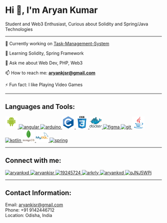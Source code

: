 # Hi 👋, I'm Aryan Kumar

Student and Web3 Enthusiast, Curious about Solidity and Spring/Java Technologies

---

🔭 Currently working on <a href="https://github.com/shaikhafsaralli/Task-Management-System">Task-Management-System</a>

🌱 Learning Solidity, Spring Framework

💬 Ask me about Web Dev, PHP, Web3

📫 How to reach me: <strong>aryankjsr@gmail.com</strong>

⚡ Fun fact: I like Playing Video Games

---

## Languages and Tools:

<a href="https://developer.android.com" target="_blank" rel="noopener noreferrer">
  <img src="https://raw.githubusercontent.com/devicons/devicon/master/icons/android/android-original-wordmark.svg" alt="android" width="40" height="40"/>
</a>
<a href="https://angular.io" target="_blank" rel="noopener noreferrer">
  <img src="https://angular.io/assets/images/logos/angular/angular.svg" alt="angular" width="40" height="40"/>
</a>
<a href="https://www.arduino.cc/" target="_blank" rel="noopener noreferrer">
  <img src="https://cdn.worldvectorlogo.com/logos/arduino-1.svg" alt="arduino" width="40" height="40"/>
</a>
<a href="https://www.cprogramming.com/" target="_blank" rel="noopener noreferrer">
  <img src="https://raw.githubusercontent.com/devicons/devicon/master/icons/c/c-original.svg" alt="c" width="40" height="40"/>
</a>
<a href="https://www.w3schools.com/css/" target="_blank" rel="noopener noreferrer">
  <img src="https://raw.githubusercontent.com/devicons/devicon/master/icons/css3/css3-original-wordmark.svg" alt="css3" width="40" height="40"/>
</a>
<a href="https://www.docker.com/" target="_blank" rel="noopener noreferrer">
  <img src="https://raw.githubusercontent.com/devicons/devicon/master/icons/docker/docker-original-wordmark.svg" alt="docker" width="40" height="40"/>
</a>
<a href="https://www.figma.com/" target="_blank" rel="noopener noreferrer">
  <img src="https://www.vectorlogo.zone/logos/figma/figma-icon.svg" alt="figma" width="40" height="40"/>
</a>
<a href="https://git-scm.com/" target="_blank" rel="noopener noreferrer">
  <img src="https://www.vectorlogo.zone/logos/git-scm/git-scm-icon.svg" alt="git" width="40" height="40"/>
</a>
<a href="https://www.java.com" target="_blank" rel="noopener noreferrer">
  <img src="https://raw.githubusercontent.com/devicons/devicon/master/icons/java/java-original.svg" alt="java" width="40" height="40"/>
</a>
<a href="https://kotlinlang.org" target="_blank" rel="noopener noreferrer">
  <img src="https://www.vectorlogo.zone/logos/kotlinlang/kotlinlang-icon.svg" alt="kotlin" width="40" height="40"/>
</a>
<a href="https://www.mongodb.com/" target="_blank" rel="noopener noreferrer">
  <img src="https://raw.githubusercontent.com/devicons/devicon/master/icons/mongodb/mongodb-original-wordmark.svg" alt="mongodb" width="40" height="40"/>
</a>
<a href="https://www.mysql.com/" target="_blank" rel="noopener noreferrer">
  <img src="https://raw.githubusercontent.com/devicons/devicon/master/icons/mysql/mysql-original-wordmark.svg" alt="mysql" width="40" height="40"/>
</a>
<a href="https://spring.io/" target="_blank" rel="noopener noreferrer">
  <img src="https://www.vectorlogo.zone/logos/springio/springio-icon.svg" alt="spring" width="40" height="40"/>
</a>

---

## Connect with me:

<a href="https://twitter.com/aryankxd" target="_blank">
  <img src="https://raw.githubusercontent.com/rahuldkjain/github-profile-readme-generator/master/src/images/icons/Social/twitter.svg" alt="aryankxd" height="30" width="40" />
</a>
<a href="https://linkedin.com/in/aryankjsr" target="_blank">
  <img src="https://raw.githubusercontent.com/rahuldkjain/github-profile-readme-generator/master/src/images/icons/Social/linked-in-alt.svg" alt="aryankjsr" height="30" width="40" />
</a>
<a href="https://stackoverflow.com/users/19245724" target="_blank">
  <img src="https://raw.githubusercontent.com/rahuldkjain/github-profile-readme-generator/master/src/images/icons/Social/stack-overflow.svg" alt="19245724" height="30" width="40" />
</a>
<a href="https://kaggle.com/arkrly" target="_blank">
  <img src="https://raw.githubusercontent.com/rahuldkjain/github-profile-readme-generator/master/src/images/icons/Social/kaggle.svg" alt="arkrly" height="30" width="40" />
</a>
<a href="https://instagram.com/aryankxd" target="_blank">
  <img src="https://raw.githubusercontent.com/rahuldkjain/github-profile-readme-generator/master/src/images/icons/Social/instagram.svg" alt="aryankxd" height="30" width="40" />
</a>
<a href="https://discord.gg/qJNJ5WPj" target="_blank">
  <img src="https://raw.githubusercontent.com/rahuldkjain/github-profile-readme-generator/master/src/images/icons/Social/discord.svg" alt="qJNJ5WPj" height="30" width="40" />
</a>

---

## Contact Information:

Email: aryankjsr@gmail.com</br>
Phone: +91 9142446712 </br>
Location: Odisha, India
